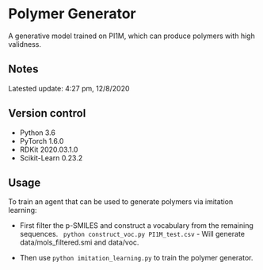 
# Polymer Generator
A generative model trained on PI1M, which can produce polymers with high validness.


## Notes
Latested update: 4:27 pm, 12/8/2020
## Version control
* Python 3.6
* PyTorch 1.6.0
* RDKit 2020.03.1.0
* Scikit-Learn 0.23.2

## Usage

To train an agent that can be used to generate polymers via imitation learning:

* First filter the p-SMILES and construct a vocabulary from the remaining sequences. 
` python construct_voc.py PI1M_test.csv`   - Will generate data/mols_filtered.smi and data/voc.

* Then use `python imitation_learning.py` to train the polymer generator. 


